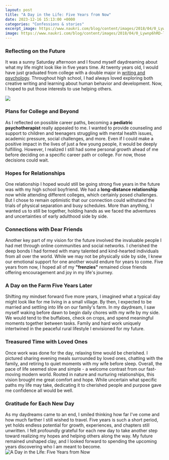 ```yaml
---
layout: post
title: "A Day in the Life: Five Years from Now"
date: 2023-12-16 15:13:00 +0000
categories: "Confessions & stories"
excerpt_image: https://www.naukri.com/blog/content/images/2018/04/0_Lywnp6hRD-l4N4kX.jpeg
image: https://www.naukri.com/blog/content/images/2018/04/0_Lywnp6hRD-l4N4kX.jpeg
---
```


### Reflecting on the Future
It was a sunny Saturday afternoon and I found myself daydreaming about what my life might look like in five years time. At twenty years old, I would have just graduated from college with a double major in [writing and psychology](https://store.fi.io.vn/xmas-matching-holiday-outfits-shiba-inu-dog-christmas-tree-2). Throughout high school, I had always loved exploring both creative writing and learning about human behavior and development. Now, I hoped to put those interests to use helping others.

![](https://quotefancy.com/media/wallpaper/3840x2160/1164483-Mary-E-Pearson-Quote-Picture-yourself-five-years-from-now-Where-do.jpg)
### Plans for College and Beyond  
As I reflected on possible career paths, becoming a **pediatric psychotherapist** really appealed to me. I wanted to provide counseling and support to children and teenagers struggling with mental health issues, academic pressure, social challenges, and more. Even if I could make a positive impact in the lives of just a few young people, it would be deeply fulfilling. However, I realized I still had some personal growth ahead of me before deciding on a specific career path or college. For now, those decisions could wait.
### Hopes for Relationships
One relationship I hoped would still be going strong five years in the future was with my high school boyfriend. We had a **long-distance relationship** now while attending different colleges, which certainly posed challenges. But I chose to remain optimistic that our connection could withstand the trials of physical separation and busy schedules. More than anything, I wanted us to still be together, holding hands as we faced the adventures and uncertainties of early adulthood side by side. 
### Connections with Dear Friends
Another key part of my vision for the future involved the invaluable people I had met through online communities and social networks. I cherished the deep bonds I had formed with many talented and kind-hearted individuals from all over the world. While we may not be physically side by side, I knew our emotional support for one another would endure for years to come. Five years from now, I hoped all of my **"frenzies"** remained close friends offering encouragement and joy in my life's journey.
### A Day on the Farm Five Years Later
Shifting my mindset forward five more years, I imagined what a typical day might look like for me living in a small village. By then, I expected to be married and settling into life on our family's farm. In my daydream, I saw myself waking before dawn to begin daily chores with my wife by my side. We would tend to the buffaloes, check on crops, and spend meaningful moments together between tasks. Family and hard work uniquely intertwined in the peaceful rural lifestyle I envisioned for my future.
### Treasured Time with Loved Ones 
Once work was done for the day, relaxing time would be cherished. I pictured sharing evening meals surrounded by loved ones, chatting with the family, and retiring to quiet moments with my wife before sleep. Overall, the pace of life seemed slow and simple - a welcome contrast from our fast-moving modern world. Rooted in nature and nurturing relationships, this vision brought me great comfort and hope. While uncertain what specific paths my life may take, dedicating it to cherished people and purpose gave me confidence all would be well.
### Gratitude for Each New Day
As my daydreams came to an end, I smiled thinking how far I've come and how much farther I still wished to travel. Five years is such a short period, yet holds endless potential for growth, experiences, and chapters still unwritten. I felt profoundly grateful for each new day to take another step toward realizing my hopes and helping others along the way. My future remained unshaped clay, and I looked forward to spending the upcoming years discovering who I am meant to become.
![A Day in the Life: Five Years from Now](https://www.naukri.com/blog/content/images/2018/04/0_Lywnp6hRD-l4N4kX.jpeg)